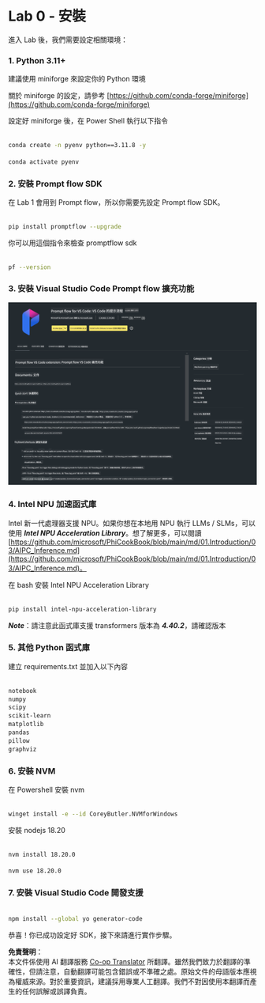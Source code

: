 <!--
CO_OP_TRANSLATOR_METADATA:
{
  "original_hash": "a4ef39027902e82f2c33d568d2a2259a",
  "translation_date": "2025-05-08T05:31:42+00:00",
  "source_file": "md/02.Application/02.Code/Phi3/VSCodeExt/HOL/AIPC/01.Installations.md",
  "language_code": "tw"
}
-->
# **Lab 0 - 安裝**

進入 Lab 後，我們需要設定相關環境：


### **1. Python 3.11+**

建議使用 miniforge 來設定你的 Python 環境

關於 miniforge 的設定，請參考 [https://github.com/conda-forge/miniforge](https://github.com/conda-forge/miniforge)

設定好 miniforge 後，在 Power Shell 執行以下指令

```bash

conda create -n pyenv python==3.11.8 -y

conda activate pyenv

```


### **2. 安裝 Prompt flow SDK**

在 Lab 1 會用到 Prompt flow，所以你需要先設定 Prompt flow SDK。

```bash

pip install promptflow --upgrade

```

你可以用這個指令來檢查 promptflow sdk


```bash

pf --version

```

### **3. 安裝 Visual Studio Code Prompt flow 擴充功能**

![pf](../../../../../../../../../translated_images/pf_ext.8cf76b5846e9b8562b0dd276004237b3ff3797066b9f912d39c0ae6c88b35878.tw.png)


### **4. Intel NPU 加速函式庫**

Intel 新一代處理器支援 NPU。如果你想在本地用 NPU 執行 LLMs / SLMs，可以使用 ***Intel NPU Acceleration Library***。想了解更多，可以閱讀 [https://github.com/microsoft/PhiCookBook/blob/main/md/01.Introduction/03/AIPC_Inference.md](https://github.com/microsoft/PhiCookBook/blob/main/md/01.Introduction/03/AIPC_Inference.md)。

在 bash 安裝 Intel NPU Acceleration Library


```bash

pip install intel-npu-acceleration-library

```

***Note***：請注意此函式庫支援 transformers 版本為 ***4.40.2***，請確認版本


### **5. 其他 Python 函式庫**


建立 requirements.txt 並加入以下內容

```txt

notebook
numpy 
scipy 
scikit-learn 
matplotlib 
pandas 
pillow 
graphviz

```


### **6. 安裝 NVM**

在 Powershell 安裝 nvm


```bash

winget install -e --id CoreyButler.NVMforWindows

```

安裝 nodejs 18.20


```bash

nvm install 18.20.0

nvm use 18.20.0

```

### **7. 安裝 Visual Studio Code 開發支援**


```bash

npm install --global yo generator-code

```

恭喜！你已成功設定好 SDK，接下來請進行實作步驟。

**免責聲明**：  
本文件係使用 AI 翻譯服務 [Co-op Translator](https://github.com/Azure/co-op-translator) 所翻譯。雖然我們致力於翻譯的準確性，但請注意，自動翻譯可能包含錯誤或不準確之處。原始文件的母語版本應視為權威來源。對於重要資訊，建議採用專業人工翻譯。我們不對因使用本翻譯而產生的任何誤解或誤譯負責。